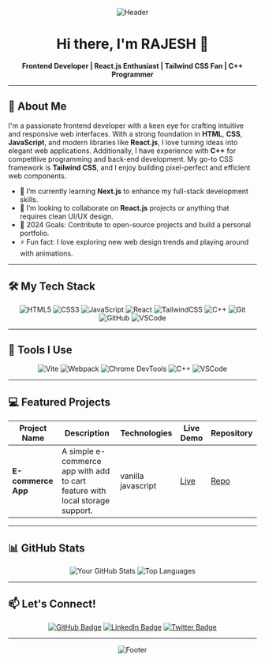 <div align="center">

![Header](https://capsule-render.vercel.app/api?type=waving&color=gradient&height=100&section=header)

# Hi there, I'm RAJESH 👋

**Frontend Developer | React.js Enthusiast | Tailwind CSS Fan | C++ Programmer**


</div>

---

## 🚀 About Me

I'm a passionate frontend developer with a keen eye for crafting intuitive and responsive web interfaces. With a strong foundation in **HTML**, **CSS**, **JavaScript**, and modern libraries like **React.js**, I love turning ideas into elegant web applications. Additionally, I have experience with **C++** for competitive programming and back-end development. My go-to CSS framework is **Tailwind CSS**, and I enjoy building pixel-perfect and efficient web components.

- 🌱 I’m currently learning **Next.js** to enhance my full-stack development skills.
- 👯 I’m looking to collaborate on **React.js** projects or anything that requires clean UI/UX design.
- 🥅 2024 Goals: Contribute to open-source projects and build a personal portfolio.
- ⚡ Fun fact: I love exploring new web design trends and playing around with animations.

---

## 🛠️ My Tech Stack

<div align="center">

![HTML5](https://img.shields.io/badge/HTML5-E34F26?style=for-the-badge&logo=html5&logoColor=white)
![CSS3](https://img.shields.io/badge/CSS3-1572B6?style=for-the-badge&logo=css3&logoColor=white)
![JavaScript](https://img.shields.io/badge/JavaScript-F7DF1E?style=for-the-badge&logo=javascript&logoColor=black)
![React](https://img.shields.io/badge/React-61DAFB?style=for-the-badge&logo=react&logoColor=black)
![TailwindCSS](https://img.shields.io/badge/TailwindCSS-38B2AC?style=for-the-badge&logo=tailwind-css&logoColor=white)
![C++](https://img.shields.io/badge/C++-00599C?style=for-the-badge&logo=cplusplus&logoColor=white)
![Git](https://img.shields.io/badge/Git-F05032?style=for-the-badge&logo=git&logoColor=white)
![GitHub](https://img.shields.io/badge/GitHub-181717?style=for-the-badge&logo=github&logoColor=white)
![VSCode](https://img.shields.io/badge/VS%20Code-007ACC?style=for-the-badge&logo=visual-studio-code&logoColor=white)

</div>

---

## 🔧 Tools I Use

<div align="center">
  
![Vite](https://img.shields.io/badge/Vite-646CFF?style=for-the-badge&logo=vite&logoColor=white)
![Webpack](https://img.shields.io/badge/Webpack-8DD6F9?style=for-the-badge&logo=webpack&logoColor=white)
![Chrome DevTools](https://img.shields.io/badge/Chrome_DevTools-4285F4?style=for-the-badge&logo=google-chrome&logoColor=white)
![C++](https://img.shields.io/badge/C++-00599C?style=for-the-badge&logo=cplusplus&logoColor=white)
![VSCode](https://img.shields.io/badge/-VS_Code-007ACC?style=for-the-badge&logo=visual-studio-code&logoColor=white)

</div>

---

## 💻 Featured Projects

<div align="center">

| Project Name       | Description                                         | Technologies     | Live Demo  | Repository |
|-------------------|-----------------------------------------------------|------------------|------------|------------|
| **E-commerce App** | A simple e-commerce app with add to cart feature with local storage support. | vanilla javascript| [Live](https://shopwaveecom.netlify.app/) | [Repo](https://github.com/Rajeshsharma-123/ShopWave-ecommerce_site-) |


</div>

---

## 📊 GitHub Stats

<div align="center">

![Your GitHub Stats](https://github-readme-stats.vercel.app/api?username=Rajeshsharma-123&show_icons=true&theme=radical&hide_rank=true)
![Top Languages](https://github-readme-stats.vercel.app/api/top-langs/?username=Rajeshsharma-123&layout=compact&theme=radical&hide-lang=html)



</div>

---

## 📫 Let's Connect!

<div align="center">

[![GitHub Badge](https://img.shields.io/badge/-GitHub-181717?style=for-the-badge&logo=github&logoColor=white)](https://github.com/Rajeshsharma-123)
[![LinkedIn Badge](https://img.shields.io/badge/-LinkedIn-0077B5?style=for-the-badge&logo=linkedin&logoColor=white)](https://www.linkedin.com/in/rajesh-sharma-0b7a7630b)
[![Twitter Badge](https://img.shields.io/badge/-Twitter-1DA1F2?style=for-the-badge&logo=twitter&logoColor=white)](https://twitter.com/Rajesh078078728)

</div>

---

<div align="center">

![Footer](https://capsule-render.vercel.app/api?type=waving&color=gradient&height=100&section=footer)

</div>
